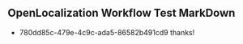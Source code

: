 ## OpenLocalization Workflow Test MarkDown
* 780dd85c-479e-4c9c-ada5-86582b491cd9 
thanks!<!--HONumber=Feb16_HO4-->
